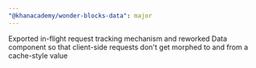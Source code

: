 ```yaml
---
"@khanacademy/wonder-blocks-data": major
---
```


Exported in-flight request tracking mechanism and reworked Data component so that client-side requests don't get morphed to and from a cache-style value

